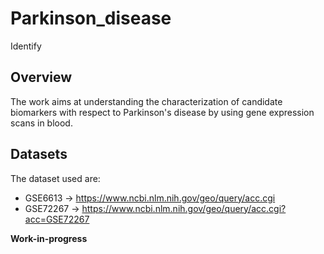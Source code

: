 # Parkinson_disease
Identify 

## Overview
The work aims at understanding the characterization of candidate biomarkers with respect to Parkinson's disease by using gene expression scans in blood.

## Datasets

The dataset used are:

* GSE6613 -> https://www.ncbi.nlm.nih.gov/geo/query/acc.cgi
* GSE72267  -> https://www.ncbi.nlm.nih.gov/geo/query/acc.cgi?acc=GSE72267

**Work-in-progress**

